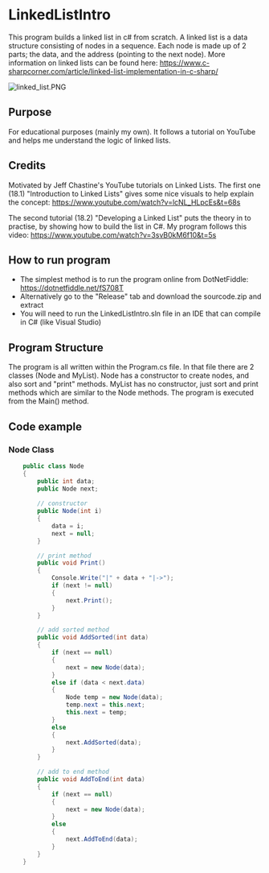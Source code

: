# LinkedListIntro

This program builds a linked list in c# from scratch. A linked list is a data 
structure consisting of nodes in a sequence. Each node is made up of 2 parts; the data, and the address (pointing to the next node). More information on linked lists can be found here:
https://www.c-sharpcorner.com/article/linked-list-implementation-in-c-sharp/

![linked_list.PNG](https://gamblepants.github.io/img/linked_list.PNG)

## Purpose

For educational purposes (mainly my own). It follows a tutorial on YouTube and helps me understand the logic of linked lists.

## Credits

Motivated by Jeff Chastine's YouTube tutorials on Linked Lists. The first one (18.1) "Introduction to Linked Lists" gives some nice visuals to help explain the concept:
https://www.youtube.com/watch?v=lcNL_HLpcEs&t=68s

The second tutorial (18.2) "Developing a Linked List" puts the theory in to practise, by showing how to build the list in C#. My program follows this video:
https://www.youtube.com/watch?v=3svB0kM6f10&t=5s

## How to run program

- The simplest method is to run the program online from DotNetFiddle: https://dotnetfiddle.net/fS708T
- Alternatively go to the "Release" tab and download the sourcode.zip and extract
- You will need to run the LinkedListIntro.sln file in an IDE that can compile in C# (like Visual Studio)

## Program Structure

The program is all written within the Program.cs file. In that file there are 2 classes (Node and MyList). Node has a constructor to create nodes, and also sort and "print" methods. MyList has no constructor, just sort and print methods which are similar to the Node methods. The program is executed from the Main() method.

## Code example

### Node Class

```C#
	public class Node
	{
		public int data;
		public Node next;
		
		// constructor
		public Node(int i)
		{
			data = i;
			next = null;
		}

		// print method
		public void Print()
		{
			Console.Write("|" + data + "|->");
			if (next != null)
			{
				next.Print();
			}
		}

		// add sorted method
		public void AddSorted(int data)
		{
			if (next == null)
			{
				next = new Node(data);
			}
			else if (data < next.data)
			{
				Node temp = new Node(data);
				temp.next = this.next;
				this.next = temp;
			}
			else
			{
				next.AddSorted(data);
			}
		}

		// add to end method
		public void AddToEnd(int data)
		{
			if (next == null)
			{
				next = new Node(data);
			}
			else
			{
				next.AddToEnd(data);
			}
		}
	}
```


